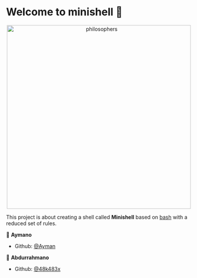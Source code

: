# Welcome to minishell 🐚 


<p align="center">
  <a href="https://github.com/Dahuum">
    <picture>
    <img alt="philosophers" src="https://user-images.githubusercontent.com/68693691/193606493-2969e425-6bad-44ce-97af-89fec62bee22.gif" width=500>
    </picture>
  </a>
</p>

This project is about creating a shell called **Minishell** based on [bash](https://fr.wikipedia.org/wiki/Bourne-Again_shell) with a reduced set of rules.

🥷 **Aymano**

* Github: [@Ayman](https://github.com/ayman-aa/)

🥷 **Abdurrahmano**

* Github: [@48k483x](https://github.com/Dahuum)

<!-- #serT7wa -->
